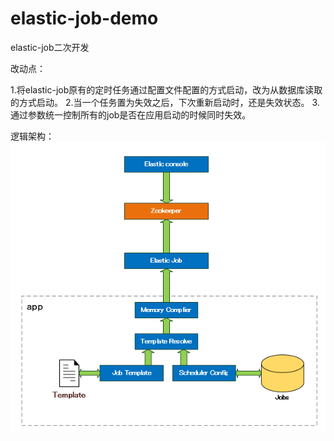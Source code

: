 # elastic-job-demo
elastic-job二次开发

改动点：

1.将elastic-job原有的定时任务通过配置文件配置的方式启动，改为从数据库读取的方式启动。
2.当一个任务置为失效之后，下次重新启动时，还是失效状态。
3.通过参数统一控制所有的job是否在应用启动的时候同时失效。

逻辑架构：
![Image text](https://raw.githubusercontent.com/lfgg123/elastic-job-demo/master/documents/%E9%80%BB%E8%BE%91%E7%BB%93%E6%9E%84.png)